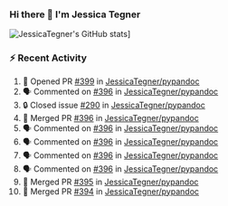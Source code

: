 ### Hi there 👋 I'm Jessica Tegner

![JessicaTegner's GitHub stats](https://github-readme-stats.vercel.app/api?username=jessicategner)]


### :zap: Recent Activity

<!--START_SECTION:activity-->
1. 💪 Opened PR [#399](https://github.com/JessicaTegner/pypandoc/pull/399) in [JessicaTegner/pypandoc](https://github.com/JessicaTegner/pypandoc)
2. 🗣 Commented on [#396](https://github.com/JessicaTegner/pypandoc/pull/396#issuecomment-2663771207) in [JessicaTegner/pypandoc](https://github.com/JessicaTegner/pypandoc)
3. 🔒 Closed issue [#290](https://github.com/JessicaTegner/pypandoc/issues/290) in [JessicaTegner/pypandoc](https://github.com/JessicaTegner/pypandoc)
4. 🎉 Merged PR [#396](https://github.com/JessicaTegner/pypandoc/pull/396) in [JessicaTegner/pypandoc](https://github.com/JessicaTegner/pypandoc)
5. 🗣 Commented on [#396](https://github.com/JessicaTegner/pypandoc/pull/396#issuecomment-2663763176) in [JessicaTegner/pypandoc](https://github.com/JessicaTegner/pypandoc)
6. 🗣 Commented on [#396](https://github.com/JessicaTegner/pypandoc/pull/396#issuecomment-2661141675) in [JessicaTegner/pypandoc](https://github.com/JessicaTegner/pypandoc)
7. 🗣 Commented on [#396](https://github.com/JessicaTegner/pypandoc/pull/396#issuecomment-2629050116) in [JessicaTegner/pypandoc](https://github.com/JessicaTegner/pypandoc)
8. 🗣 Commented on [#396](https://github.com/JessicaTegner/pypandoc/pull/396#issuecomment-2622642092) in [JessicaTegner/pypandoc](https://github.com/JessicaTegner/pypandoc)
9. 🎉 Merged PR [#395](https://github.com/JessicaTegner/pypandoc/pull/395) in [JessicaTegner/pypandoc](https://github.com/JessicaTegner/pypandoc)
10. 🎉 Merged PR [#394](https://github.com/JessicaTegner/pypandoc/pull/394) in [JessicaTegner/pypandoc](https://github.com/JessicaTegner/pypandoc)
<!--END_SECTION:activity-->
